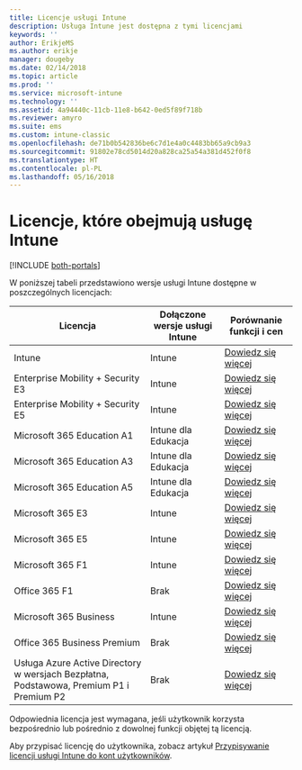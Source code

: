 ```yaml
---
title: Licencje usługi Intune
description: Usługa Intune jest dostępna z tymi licencjami
keywords: ''
author: ErikjeMS
ms.author: erikje
manager: dougeby
ms.date: 02/14/2018
ms.topic: article
ms.prod: ''
ms.service: microsoft-intune
ms.technology: ''
ms.assetid: 4a94440c-11cb-11e8-b642-0ed5f89f718b
ms.reviewer: amyro
ms.suite: ems
ms.custom: intune-classic
ms.openlocfilehash: de71b0b542836be6c7d1e4a0c4483bb65a9cb9a3
ms.sourcegitcommit: 91802e78cd5014d20a828ca25a54a381d452f0f8
ms.translationtype: HT
ms.contentlocale: pl-PL
ms.lasthandoff: 05/16/2018
---
```

# <a name="licenses-that-include-intune"></a>Licencje, które obejmują usługę Intune

[!INCLUDE [both-portals](./includes/note-for-both-portals.md)]

W poniższej tabeli przedstawiono wersje usługi Intune dostępne w poszczególnych licencjach:

| Licencja | Dołączone wersje usługi Intune | Porównanie funkcji i cen |
|-----------------------------------------------------------------------|-------------------------------------------------------------|---|
| Intune | Intune | [Dowiedz się więcej](https://www.microsoft.com/en-us/cloud-platform/microsoft-intune-pricing) |
| Enterprise Mobility + Security E3 | Intune | [Dowiedz się więcej](https://www.microsoft.com/en-us/cloud-platform/microsoft-intune-pricing) |
| Enterprise Mobility + Security E5 | Intune | [Dowiedz się więcej](https://www.microsoft.com/en-us/cloud-platform/microsoft-intune-pricing) |
| Microsoft 365 Education A1 | Intune dla Edukacja | [Dowiedz się więcej](https://www.microsoft.com/en-us/education/buy-license/microsoft365/default.aspx#) |
| Microsoft 365 Education A3 | Intune dla Edukacja | [Dowiedz się więcej](https://www.microsoft.com/en-us/education/buy-license/microsoft365/default.aspx#) |
| Microsoft 365 Education A5 | Intune dla Edukacja | [Dowiedz się więcej](https://www.microsoft.com/en-us/education/buy-license/microsoft365/default.aspx#) |
| Microsoft 365 E3 | Intune | [Dowiedz się więcej](https://www.microsoft.com/en-US/microsoft-365/enterprise) |
| Microsoft 365 E5 | Intune | [Dowiedz się więcej](https://www.microsoft.com/en-US/microsoft-365/enterprise) |
| Microsoft 365 F1 | Intune | [Dowiedz się więcej](https://www.microsoft.com/en-us/microsoft-365/enterprise/firstline) |
| Office 365 F1 | Brak | [Dowiedz się więcej](https://www.microsoft.com/en-us/microsoft-365/enterprise/firstline) |
| Microsoft 365 Business | Intune | [Dowiedz się więcej](https://www.microsoft.com/en-us/microsoft-365/business) |
| Office 365 Business Premium | Brak | [Dowiedz się więcej](https://www.microsoft.com/en-us/microsoft-365/business) |
| Usługa Azure Active Directory w wersjach Bezpłatna, Podstawowa, Premium P1 i Premium P2 | Brak | [Dowiedz się więcej](https://azure.microsoft.com/en-us/pricing/details/active-directory/) |

Odpowiednia licencja jest wymagana, jeśli użytkownik korzysta bezpośrednio lub pośrednio z dowolnej funkcji objętej tą licencją.

Aby przypisać licencję do użytkownika, zobacz artykuł [Przypisywanie licencji usługi Intune do kont użytkowników](licenses-assign.md).

